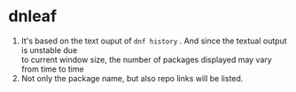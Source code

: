 # dnleaf
1. It's based on the text ouput of `dnf history` . And since the textual output is unstable due<br /> to current window size, the number of packages displayed may vary from time to time<br />
2. Not only the package name, but also repo links will be listed.
